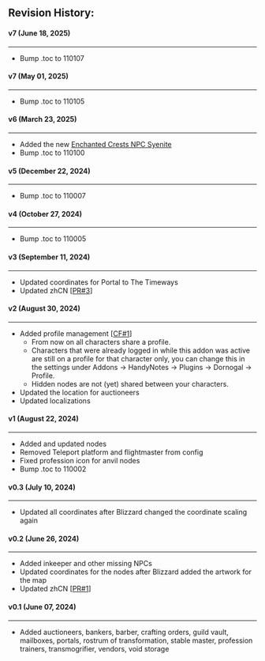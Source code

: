 ## Revision History:

#### v7 (June 18, 2025)
-------------------------------
* Bump .toc to 110107

#### v7 (May 01, 2025)
-------------------------------
* Bump .toc to 110105

#### v6 (March 23, 2025)
-------------------------------
* Added the new [Enchanted Crests NPC Syenite](https://www.wowhead.com/news/enchanted-crests-have-moved-to-a-new-vendor-in-dornogal-375808)
* Bump .toc to 110100

#### v5 (December 22, 2024)
-------------------------------
* Bump .toc to 110007

#### v4 (October 27, 2024)
-------------------------------
* Bump .toc to 110005

#### v3 (September 11, 2024)
-------------------------------
* Updated coordinates for Portal to The Timeways
* Updated zhCN [[PR#3](https://github.com/Dathwada/handynotes-dornogal/pull/3)]

#### v2 (August 30, 2024)
-------------------------------
* Added profile management [[CF#1](https://legacy.curseforge.com/wow/addons/handynotes-dornogal?comment=1)]
    * From now on all characters share a profile.
    * Characters that were already logged in while this addon was active are still on a profile for that character only, you can change this in the settings under Addons -> HandyNotes -> Plugins -> Dornogal -> Profile.
    * Hidden nodes are not (yet) shared between your characters.
* Updated the location for auctioneers
* Updated localizations

#### v1 (August 22, 2024)
-------------------------------
* Added and updated nodes
* Removed Teleport platform and flightmaster from config
* Fixed profession icon for anvil nodes
* Bump .toc to 110002

#### v0.3 (July 10, 2024)
-------------------------------
* Updated all coordinates after Blizzard changed the coordinate scaling again

#### v0.2 (June 26, 2024)
-------------------------------
* Added inkeeper and other missing NPCs
* Updated coordinates for the nodes after Blizzard added the artwork for the map
* Updated zhCN [[PR#1](https://github.com/Dathwada/handynotes-dornogal/pull/1)]

#### v0.1 (June 07, 2024)
-------------------------------
* Added auctioneers, bankers, barber, crafting orders, guild vault, mailboxes, portals, rostrum of transformation, stable master, profession trainers, transmogrifier, vendors, void storage
